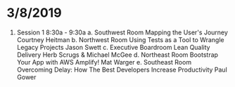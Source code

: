 # 3/8/2019



1. Session 1 8:30a - 9:30a
   a. Southwest Room Mapping the User's Journey Courtney Heitman
   b. Northwest Room Using Tests as a Tool to Wrangle Legacy Projects Jason Swett
   c. Executive Boardroom Lean Quality Delivery Herb Scrugs & Michael McGee 
   d. Northeast Room Bootstrap Your App with AWS Amplify!  Mat Warger
   e. Southeast Room Overcoming Delay: How The Best Developers Increase Productivity Paul Gower


